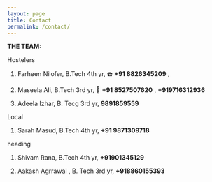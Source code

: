 ```yaml
---
layout: page
title: Contact
permalink: /contact/
---
```

**THE TEAM:**

Hostelers


1. Farheen Nilofer, B.Tech 4th yr,  :phone: **+91 8826345209** ,




2. Maseela Ali, B.Tech 3rd yr, :iphone: **+91 8527507620** , **+919716312936**


3. Adeela Izhar, B. Tecg 3rd yr, **9891859559**

Local


1. Sarah Masud, B.Tech 4th yr, **+91 9871309718**

heading


1. Shivam Rana, B.Tech 4th yr, **+91901345129**


2. Aakash  Agrrawal , B. Tech 3rd yr, **+918860155393**